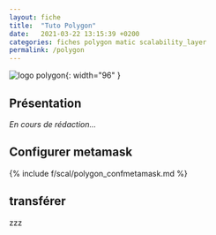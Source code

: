 ```yaml
---
layout: fiche
title:  "Tuto Polygon"
date:   2021-03-22 13:15:39 +0200
categories: fiches polygon matic scalability_layer
permalink: /polygon
---
```


![logo polygon]({{site.baseurl}}/assets/img/logo_polygon.png){: width="96" }



## Présentation
_En cours de rédaction..._  

## Configurer metamask
{% include f/scal/polygon_confmetamask.md %}

## transférer

zzz
